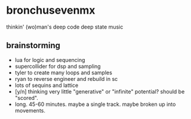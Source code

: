 # bronchusevenmx

thinkin' (wo)man's deep code deep state music


## brainstorming

- lua for logic and sequencing
- supercollider for dsp and sampling
- tyler to create many loops and samples
- ryan to reverse engineer and rebuild in sc
- lots of sequins and lattice
- [y/n] thinking very little "generative" or "infinite" potential? should be "scored".
- long. 45-60 minutes. maybe a single track. maybe broken up into movements.